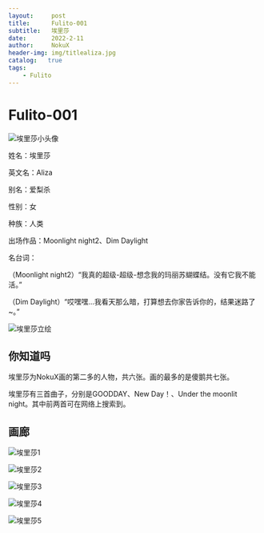 ```yaml
---
layout:     post
title:      Fulito-001
subtitle:   埃里莎
date:       2022-2-11
author:     NokuX
header-img: img/titlealiza.jpg
catalog:   true
tags:
    - Fulito
---
```

# Fulito-001

![埃里莎小头像]({{site.baseurl}}/img-post/fulito001.jpg)

姓名：埃里莎

英文名：Aliza

别名：爱梨杀

性别：女

种族：人类

出场作品：Moonlight night2、Dim Daylight

名台词：

（Moonlight night2）“我真的超级-超级-想念我的玛丽苏蝴蝶结。没有它我不能活。”

（Dim Daylight）“哎嘿嘿...我看天那么暗，打算想去你家告诉你的，结果迷路了~。”

![埃里莎立绘]({{site.baseurl}}/img-post/fulito001.png)

## 你知道吗

埃里莎为NokuX画的第二多的人物，共六张。画的最多的是傻鹅共七张。

埃里莎有三首曲子，分别是GOODDAY、New Day！、Under the moonlit night。其中前两首可在网络上搜索到。


## 画廊

![埃里莎1]({{site.baseurl}}/img-post/aliza%20(1).png)

![埃里莎2]({{site.baseurl}}/img-post/aliza%20(2).png)

![埃里莎3]({{site.baseurl}}/img-post/aliza%20(3).png)

![埃里莎4]({{site.baseurl}}/img-post/aliza%20(4).png)

![埃里莎5]({{site.baseurl}}/img-post/aliza%20(5).png)
